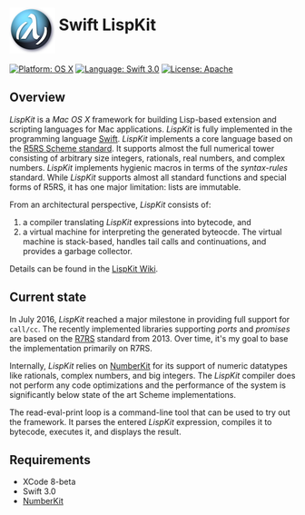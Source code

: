 <img src="Assets/lispkit_logo_small.png" alt="LispKit" width="80" height="80" align="middle" />&nbsp;Swift LispKit
======================================================

<p>
<a href="https://developer.apple.com/osx/"><img src="https://img.shields.io/badge/Platform-OS X-blue.svg?style=flat" alt="Platform: OS X" /></a>
<a href="https://developer.apple.com/swift/"><img src="https://img.shields.io/badge/Language-Swift%203.0-green.svg?style=flat" alt="Language: Swift 3.0" /></a>
<a href="https://raw.githubusercontent.com/objecthub/swift-lispkit/master/LICENSE"><img src="http://img.shields.io/badge/License-Apache-lightgrey.svg?style=flat" alt="License: Apache" /></a>
</p>

## Overview

_LispKit_ is a _Mac OS X_ framework for building Lisp-based extension and scripting languages
for Mac applications. _LispKit_ is fully implemented in the programming language
[Swift](http://www.swift.org). _LispKit_ implements a core language based on the
[R5RS Scheme standard](http://www.schemers.org/Documents/Standards/R5RS/HTML/). It supports
almost the full numerical tower consisting of arbitrary size integers, rationals, real numbers,
and complex numbers. _LispKit_ implements hygienic macros in terms of the _syntax-rules_ standard.
While _LispKit_ supports almost all standard functions and special forms of R5RS, it has one
major limitation: lists are immutable.

From an architectural perspective, _LispKit_ consists of:

  1. a compiler translating _LispKit_ expressions into bytecode, and
  2. a virtual machine for interpreting the generated byteocde. The virtual machine is
     stack-based, handles tail calls and continuations, and provides a garbage collector.

Details can be found in the [LispKit Wiki](https://github.com/objecthub/swift-lispkit/wiki).

## Current state

In July 2016, _LispKit_ reached a major milestone in providing full support for `call/cc`.
The recently implemented libraries supporting _ports_ and _promises_ are based on the
[R7RS](http://www.r7rs.org) standard from 2013. Over time, it's my goal to base the
implementation primarily on R7RS.

Internally, _LispKit_ relies on [NumberKit](http://github.com/objecthub/swift-numberkit)
for its support of numeric datatypes like rationals, complex numbers, and big integers.
The _LispKit_ compiler does not perform any code optimizations and the performance of the
system is significantly below state of the art Scheme implementations.

The read-eval-print loop is a command-line tool that can be used to try out the framework.
It parses the entered _LispKit_ expression, compiles it to bytecode, executes it, and
displays the result.


## Requirements

- XCode 8-beta
- Swift 3.0
- [NumberKit](http://github.com/objecthub/swift-numberkit)
